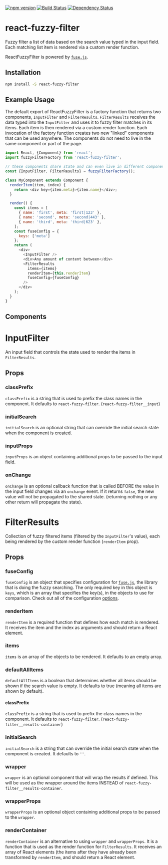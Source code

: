 [![npm version](https://badge.fury.io/js/react-fuzzy-filter.svg)](http://badge.fury.io/js/react-fuzzy-filter)
[![Build Status](https://secure.travis-ci.org/jdlehman/react-fuzzy-filter.svg?branch=master)](http://travis-ci.org/jdlehman/react-fuzzy-filter)
[![Dependency Status](https://david-dm.org/jdlehman/react-fuzzy-filter.svg)](https://david-dm.org/jdlehman/react-fuzzy-filter)

# react-fuzzy-filter

Fuzzy filter a list of data based on the search value typed in the input field. Each matching list item is rendered via a custom render function.

ReactFuzzyFilter is powered by [`fuse.js`](https://github.com/krisk/Fuse).

## Installation

```sh
npm install -S react-fuzzy-filter
```

## Example Usage

The default export of ReactFuzzyFilter is a factory function that returns two components, `InputFilter` and `FilterResults`. `FilterResults` receives the data typed into the `InputFilter` and uses it to fuzzy filter matches in its items. Each item is then rendered via a custom render function. Each invocation of the factory function creates two new "linked" components that can be used anywhere. The components do not need to live in the same component or part of the page.

```js
import React, {Component} from 'react';
import fuzzyFilterFactory from 'react-fuzzy-filter';

// these components share state and can even live in different components
const {InputFilter, FilterResults} = fuzzyFilterFactory();

class MyComponent extends Component {
  renderItem(item, index) {
    return <div key={item.meta}>{item.name}</div>;
  }

  render() {
    const items = [
      { name: 'first', meta: 'first|123' },
      { name: 'second', meta: 'second|443' },
      { name: 'third', meta: 'third|623' },
    ];
    const fuseConfig = {
      keys: ['meta']
    };
    return (
      <div>
        <InputFilter />
        <div>Any amount of content between</div>
        <FilterResults
          items={items}
          renderItem={this.renderItem}
          fuseConfig={fuseConfig}
        />
      </div>
    );
  }
}
```

## Components

# InputFilter

An input field that controls the state used to render the items in `FilterResults`.

## Props

### classPrefix

`classPrefix` is a string that is used to prefix the class names in the component. It defaults to `react-fuzzy-filter`. (`react-fuzzy-filter__input`)

### initialSearch

`initialSearch` is an optional string that can override the initial search state when the component is created.

### inputProps

`inputProps` is an object containing additional props to be passed to the input field.

### onChange

`onChange` is an optional callback function that is called BEFORE the value in the input field changes via an `onchange` event. If it returns `false`, the new value will not be propagated to the shared state. (returning nothing or any other return will propagate the state).


# FilterResults

Collection of fuzzy filtered items (filtered by the `InputFilter`'s value), each being rendered by the custom render function (`renderItem` prop).

## Props

### fuseConfig

`fuseConfig` is an object that specifies configuration for [`fuse.js`](https://github.com/krisk/Fuse), the library that is doing the fuzzy searching. The only required key in this object is `keys`, which is an array that specifies the key(s), in the objects to use for comparison. Check out all of the configuration [options](https://github.com/krisk/Fuse#options).

### renderItem

`renderItem` is a required function that defines how each match is rendered. It receives the item and the index as arguments and should return a React element.

### items

`items` is an array of the objects to be rendered. It defaults to an empty array.

### defaultAllItems

`defaultAllItems` is a boolean that determines whether all items should be shown if the search value is empty. It defaults to true (meaning all items are shown by default).

#### classPrefix

`classPrefix` is a string that is used to prefix the class names in the component. It defaults to `react-fuzzy-filter`. (`react-fuzzy-filter__results-container`)


### initialSearch

`initialSearch` is a string that can override the initial search state when the component is created. It defaults to `''`.

### wrapper

`wrapper` is an optional component that will wrap the results if defined. This will be used as the wrapper around the items INSTEAD of `react-fuzzy-filter__results-container`.

### wrapperProps

`wrapperProps` is an optional object containing additional props to be passed to the `wrapper`.

### renderContainer

`renderContainer` is an alternative to using `wrapper` and `wrapperProps`. It is a function that is used as the render function for `FilterResults`. It receives an array of React elements (the items after they have already been transformed by `renderItem`, and should return a React element.
